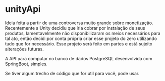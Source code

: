 # unityApi
Ideia feita a partir de uma controversa muito grande sobre monetização.
Recentemente a Unity decidiu que iria cobrar por instalação de seus produtos, lamentavelmente não disponibilizaram os meios necessários para tal ato, então decidi por conta própria criar esse projeto do zero utilizando tudo que for necessário.
Esse projeto será feito em partes e está sujeito alterações futuras.

A API para computar no banco de dados PostgreSQL desenvolvida com SpringBoot, simples.

Se tiver algum trecho de código que for util para você, pode usar.
